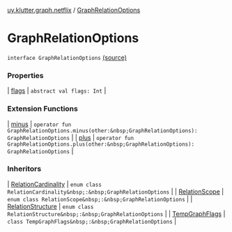 [uy.klutter.graph.netflix](../index.md) / [GraphRelationOptions](.)


# GraphRelationOptions

`interface GraphRelationOptions` [(source)](https://github.com/kohesive/klutter/blob/master/netflix-graph-jdk6/src/main/kotlin/uy/klutter/graph/netflix/NetflixGraph.kt#L43)



### Properties


| [flags](flags.md) | `abstract val flags: Int` |


### Extension Functions


| [minus](../minus.md) | `operator fun GraphRelationOptions.minus(other:&nbsp;GraphRelationOptions): GraphRelationOptions` |
| [plus](../plus.md) | `operator fun GraphRelationOptions.plus(other:&nbsp;GraphRelationOptions): GraphRelationOptions` |


### Inheritors


| [RelationCardinality](../-relation-cardinality/index.md) | `enum class RelationCardinality&nbsp;:&nbsp;GraphRelationOptions` |
| [RelationScope](../-relation-scope/index.md) | `enum class RelationScope&nbsp;:&nbsp;GraphRelationOptions` |
| [RelationStructure](../-relation-structure/index.md) | `enum class RelationStructure&nbsp;:&nbsp;GraphRelationOptions` |
| [TempGraphFlags](../-temp-graph-flags/index.md) | `class TempGraphFlags&nbsp;:&nbsp;GraphRelationOptions` |

